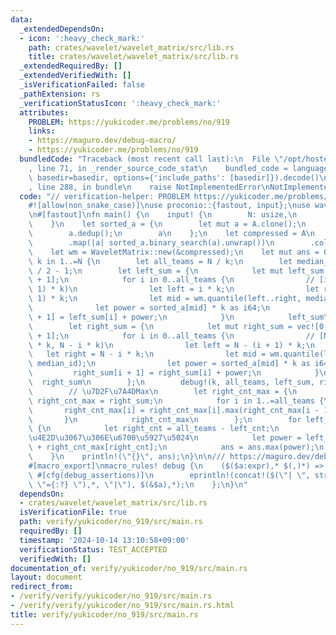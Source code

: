 ```yaml
---
data:
  _extendedDependsOn:
  - icon: ':heavy_check_mark:'
    path: crates/wavelet/wavelet_matrix/src/lib.rs
    title: crates/wavelet/wavelet_matrix/src/lib.rs
  _extendedRequiredBy: []
  _extendedVerifiedWith: []
  _isVerificationFailed: false
  _pathExtension: rs
  _verificationStatusIcon: ':heavy_check_mark:'
  attributes:
    PROBLEM: https://yukicoder.me/problems/no/919
    links:
    - https://maguro.dev/debug-macro/
    - https://yukicoder.me/problems/no/919
  bundledCode: "Traceback (most recent call last):\n  File \"/opt/hostedtoolcache/Python/3.10.15/x64/lib/python3.10/site-packages/onlinejudge_verify/documentation/build.py\"\
    , line 71, in _render_source_code_stat\n    bundled_code = language.bundle(stat.path,\
    \ basedir=basedir, options={'include_paths': [basedir]}).decode()\n  File \"/opt/hostedtoolcache/Python/3.10.15/x64/lib/python3.10/site-packages/onlinejudge_verify/languages/rust.py\"\
    , line 288, in bundle\n    raise NotImplementedError\nNotImplementedError\n"
  code: "// verification-helper: PROBLEM https://yukicoder.me/problems/no/919\n\n\
    #![allow(non_snake_case)]\nuse proconio::{fastout, input};\nuse wavelet_matrix::WaveletMatrix;\n\
    \n#[fastout]\nfn main() {\n    input! {\n        N: usize,\n        A: [i64; N],\n\
    \    }\n    let sorted_a = {\n        let mut a = A.clone();\n        a.sort_unstable();\n\
    \        a.dedup();\n        a\n    };\n    let compressed = A\n        .iter()\n\
    \        .map(|a| sorted_a.binary_search(a).unwrap())\n        .collect::<Vec<_>>();\n\
    \    let wm = WaveletMatrix::new(&compressed);\n    let mut ans = 0;\n    for\
    \ k in 1..=N {\n        let all_teams = N / k;\n        let median_id = (k + 1)\
    \ / 2 - 1;\n        let left_sum = {\n            let mut left_sum = vec![0; all_teams\
    \ + 1];\n            for i in 0..all_teams {\n                // [i * k, (i +\
    \ 1) * k)\n                let left = i * k;\n                let right = (i +\
    \ 1) * k;\n                let mid = wm.quantile(left..right, median_id);\n  \
    \              let power = sorted_a[mid] * k as i64;\n                left_sum[i\
    \ + 1] = left_sum[i] + power;\n            }\n            left_sum\n        };\n\
    \        let right_sum = {\n            let mut right_sum = vec![0; all_teams\
    \ + 1];\n            for i in 0..all_teams {\n                // [N - (i + 1)\
    \ * k, N - i * k)\n                let left = N - (i + 1) * k;\n             \
    \   let right = N - i * k;\n                let mid = wm.quantile(left..right,\
    \ median_id);\n                let power = sorted_a[mid] * k as i64;\n       \
    \         right_sum[i + 1] = right_sum[i] + power;\n            }\n          \
    \  right_sum\n        };\n        debug!(k, all_teams, left_sum, right_sum);\n\
    \        // \u7D2F\u7A4DMax\n        let right_cnt_max = {\n            let mut\
    \ right_cnt_max = right_sum;\n            for i in 1..=all_teams {\n         \
    \       right_cnt_max[i] = right_cnt_max[i].max(right_cnt_max[i - 1]);\n     \
    \       }\n            right_cnt_max\n        };\n        for left_cnt in 0..=all_teams\
    \ {\n            let right_cnt = all_teams - left_cnt;\n            // [0, right_cnt]\u306E\
    \u4E2D\u3067\u306E\u6700\u5927\u5024\n            let power = left_sum[left_cnt]\
    \ + right_cnt_max[right_cnt];\n            ans = ans.max(power);\n        }\n\
    \    }\n    println!(\"{}\", ans);\n}\n\n/// https://maguro.dev/debug-macro/\n\
    #[macro_export]\nmacro_rules! debug {\n    ($($a:expr),* $(,)*) => {\n       \
    \ #[cfg(debug_assertions)]\n        eprintln!(concat!($(\"| \", stringify!($a),\
    \ \"={:?} \"),*, \"|\"), $(&$a),*);\n    };\n}\n"
  dependsOn:
  - crates/wavelet/wavelet_matrix/src/lib.rs
  isVerificationFile: true
  path: verify/yukicoder/no_919/src/main.rs
  requiredBy: []
  timestamp: '2024-10-14 13:10:58+09:00'
  verificationStatus: TEST_ACCEPTED
  verifiedWith: []
documentation_of: verify/yukicoder/no_919/src/main.rs
layout: document
redirect_from:
- /verify/verify/yukicoder/no_919/src/main.rs
- /verify/verify/yukicoder/no_919/src/main.rs.html
title: verify/yukicoder/no_919/src/main.rs
---
```

